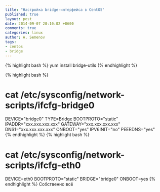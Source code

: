 ```yaml
---
title: "Настройка bridge-интерфейса в CentOS"
published: true
layout: post
date: 2014-09-07 20:10:02 +0600
comments: true
categories: linux
author: A. Semenov
tags: 
- centos
- bridge
---
```

<!--more-->
{% highlight bash %}
yum install bridge-utils
{% endhighlight %}

{% highlight bash %}
# cat /etc/sysconfig/network-scripts/ifcfg-bridge0
DEVICE="bridge0" 
TYPE=Bridge
BOOTPROTO="static" 
IPADDR="xxx.xxx.xxx.xxx" 
GATEWAY="xxx.xxx.xxx.xxx" 
DNS1="xxx.xxx.xxx.xxx"
ONBOOT="yes" 
IPV6INIT="no" 
PEERDNS="yes"
{% endhighlight %}
{% highlight bash %}
# cat /etc/sysconfig/network-scripts/ifcfg-eth0 
DEVICE=eth0
BOOTPROTO="static" 
BRIDGE="bridge0" 
ONBOOT=yes
{% endhighlight %}
Собственно всё

